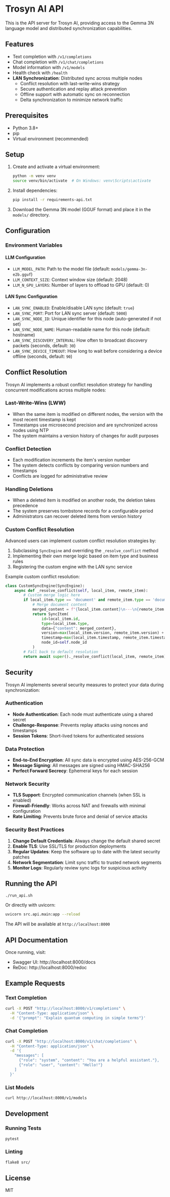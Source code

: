 # Trosyn AI API

This is the API server for Trosyn AI, providing access to the Gemma 3N language model and distributed synchronization capabilities.

## Features

- Text completion with `/v1/completions`
- Chat completion with `/v1/chat/completions`
- Model information with `/v1/models`
- Health check with `/health`
- **LAN Synchronization**: Distributed sync across multiple nodes
  - Conflict resolution with last-write-wins strategy
  - Secure authentication and replay attack prevention
  - Offline support with automatic sync on reconnection
  - Delta synchronization to minimize network traffic

## Prerequisites

- Python 3.8+
- pip
- Virtual environment (recommended)

## Setup

1. Create and activate a virtual environment:
   ```bash
   python -m venv venv
   source venv/bin/activate  # On Windows: venv\Scripts\activate
   ```

2. Install dependencies:
   ```bash
   pip install -r requirements-api.txt
   ```

3. Download the Gemma 3N model (GGUF format) and place it in the `models/` directory.

## Configuration

### Environment Variables

#### LLM Configuration
- `LLM_MODEL_PATH`: Path to the model file (default: `models/gemma-3n-e2b.gguf`)
- `LLM_CONTEXT_SIZE`: Context window size (default: 2048)
- `LLM_N_GPU_LAYERS`: Number of layers to offload to GPU (default: 0)

#### LAN Sync Configuration
- `LAN_SYNC_ENABLED`: Enable/disable LAN sync (default: `true`)
- `LAN_SYNC_PORT`: Port for LAN sync server (default: `5000`)
- `LAN_SYNC_NODE_ID`: Unique identifier for this node (auto-generated if not set)
- `LAN_SYNC_NODE_NAME`: Human-readable name for this node (default: hostname)
- `LAN_SYNC_DISCOVERY_INTERVAL`: How often to broadcast discovery packets (seconds, default: `30`)
- `LAN_SYNC_DEVICE_TIMEOUT`: How long to wait before considering a device offline (seconds, default: `90`)

## Conflict Resolution

Trosyn AI implements a robust conflict resolution strategy for handling concurrent modifications across multiple nodes:

### Last-Write-Wins (LWW)
- When the same item is modified on different nodes, the version with the most recent timestamp is kept
- Timestamps use microsecond precision and are synchronized across nodes using NTP
- The system maintains a version history of changes for audit purposes

### Conflict Detection
- Each modification increments the item's version number
- The system detects conflicts by comparing version numbers and timestamps
- Conflicts are logged for administrative review

### Handling Deletions
- When a deleted item is modified on another node, the deletion takes precedence
- The system preserves tombstone records for a configurable period
- Administrators can recover deleted items from version history

### Custom Conflict Resolution
Advanced users can implement custom conflict resolution strategies by:
1. Subclassing `SyncEngine` and overriding the `_resolve_conflict` method
2. Implementing their own merge logic based on item type and business rules
3. Registering the custom engine with the LAN sync service

Example custom conflict resolution:

```python
class CustomSyncEngine(SyncEngine):
    async def _resolve_conflict(self, local_item, remote_item):
        # Custom merge logic here
        if local_item.type == 'document' and remote_item.type == 'document':
            # Merge document content
            merged_content = f"{local_item.content}\n---\n{remote_item.content}"
            return SyncItem(
                id=local_item.id,
                type=local_item.type,
                data={"content": merged_content},
                version=max(local_item.version, remote_item.version) + 1,
                timestamp=max(local_item.timestamp, remote_item.timestamp),
                node_id=self.node_id
            )
        # Fall back to default resolution
        return await super()._resolve_conflict(local_item, remote_item)
```

## Security

Trosyn AI implements several security measures to protect your data during synchronization:

### Authentication
- **Node Authentication**: Each node must authenticate using a shared secret
- **Challenge-Response**: Prevents replay attacks using nonces and timestamps
- **Session Tokens**: Short-lived tokens for authenticated sessions

### Data Protection
- **End-to-End Encryption**: All sync data is encrypted using AES-256-GCM
- **Message Signing**: All messages are signed using HMAC-SHA256
- **Perfect Forward Secrecy**: Ephemeral keys for each session

### Network Security
- **TLS Support**: Encrypted communication channels (when SSL is enabled)
- **Firewall-Friendly**: Works across NAT and firewalls with minimal configuration
- **Rate Limiting**: Prevents brute force and denial of service attacks

### Security Best Practices
1. **Change Default Credentials**: Always change the default shared secret
2. **Enable TLS**: Use SSL/TLS for production deployments
3. **Regular Updates**: Keep the software up to date with the latest security patches
4. **Network Segmentation**: Limit sync traffic to trusted network segments
5. **Monitor Logs**: Regularly review sync logs for suspicious activity

## Running the API

```bash
./run_api.sh
```

Or directly with uvicorn:

```bash
uvicorn src.api.main:app --reload
```

The API will be available at `http://localhost:8000`

## API Documentation

Once running, visit:

- Swagger UI: http://localhost:8000/docs
- ReDoc: http://localhost:8000/redoc

## Example Requests

### Text Completion

```bash
curl -X POST "http://localhost:8000/v1/completions" \
  -H "Content-Type: application/json" \
  -d '{"prompt": "Explain quantum computing in simple terms"}'
```

### Chat Completion

```bash
curl -X POST "http://localhost:8000/v1/chat/completions" \
  -H "Content-Type: application/json" \
  -d '{
    "messages": [
      {"role": "system", "content": "You are a helpful assistant."},
      {"role": "user", "content": "Hello!"}
    ]
  }'
```

### List Models

```bash
curl http://localhost:8000/v1/models
```

## Development

### Running Tests

```bash
pytest
```

### Linting

```bash
flake8 src/
```

## License

MIT
